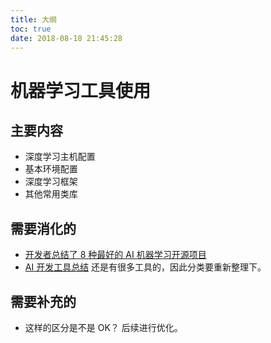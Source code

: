 ```yaml
---
title: 大纲
toc: true
date: 2018-08-18 21:45:28
---
```


# 机器学习工具使用



## 主要内容

- 深度学习主机配置
- 基本环境配置
- 深度学习框架
- 其他常用类库

## 需要消化的


- [开发者总结了 8 种最好的 AI 机器学习开源项目](https://www.oschina.net/news/96129/top-8-open-source-ai-technologies-machine-learning)
- [AI 开发工具总结](https://www.jianshu.com/p/022bf1ac0922) 还是有很多工具的，因此分类要重新整理下。


## 需要补充的

- 这样的区分是不是 OK？ 后续进行优化。
